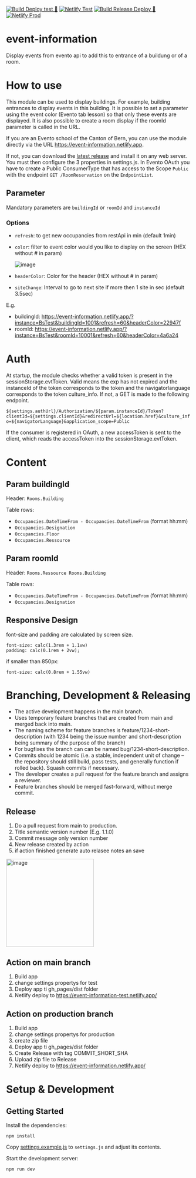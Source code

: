 [![Build Deploy test 🚀](https://github.com/bkd-mba-fbi/event-information/actions/workflows/BuildDeployTest.yml/badge.svg?branch=main)](https://github.com/bkd-mba-fbi/event-information/actions/workflows/BuildDeployTest.yml)
[![Netlify Test](https://api.netlify.com/api/v1/badges/02dcaf07-53c9-4b09-80b1-e7bcc0b8b330/deploy-status)](https://app.netlify.com/sites/event-information-test/deploys)
[![Build Release Deploy 🚀](https://github.com/bkd-mba-fbi/event-information/actions/workflows/buildReleaseDeploy.yml/badge.svg)](https://github.com/bkd-mba-fbi/event-information/actions/workflows/buildReleaseDeploy.yml)
[![Netlify Prod](https://api.netlify.com/api/v1/badges/1f04134a-e9eb-49ba-9aa4-c00d262e35a0/deploy-status)](https://app.netlify.com/sites/event-information/deploys)
# event-information
Display events from evento api to add this to entrance of a buildung or of a room.

# How to use

This module can be used to display buildings. For example, building entrances to display events in this building. It is possible to set a parameter using the event color (Evento tab lesson) so that only these events are displayed. It is also possible to create a room display if the roomId parameter is called in the URL.

If you are an Evento school of the Canton of Bern, you can use the module directly via the URL https://event-information.netlify.app. 

If not, you can download the [latest release](https://github.com/bkd-mba-fbi/event-information/releases) and install it on any web server. You must then configure the 3 properties in settings.js. In Evento OAuth you have to create a Public ConsumerType that has access to the Scope `Public` with the endpoint `GET /RoomReservation` on the `EndpointList`.

## Parameter

Mandatory parameters are `buildingId` or `roomId` and `instanceId`

### Options
- `refresh`: to get new occupancies from restApi in min (default 1min)
- `color`: filter to event color would you like to display on the screen (HEX without # in param) 

  ![image](https://github.com/bkd-mba-fbi/event-information/assets/41326409/6a88823c-82b8-4f0a-9c15-8813d5e6bfb1)
- `headerColor`: Color for the header (HEX without # in param) 
- `siteChange`: Interval to go to next site if more then 1 site in sec (default 3.5sec)

E.g.
- buildingId: https://event-information.netlify.app/?instance=BsTest&buildingId=1001&refresh=60&headerColor=22947f
- roomId: https://event-information.netlify.app/?instance=BsTest&roomId=10001&refresh=60&headerColor=4a6a24

# Auth

At startup, the module checks whether a valid token is present in the sessionStorage.evtToken. Valid means the exp has not expired and the instanceId of the token corresponds to the token and the navigatorlanguage corresponds to the token culture_info. If not, a GET is made to the following endpoint.

`${settings.authUrl}/Authorization/${param.instanceId}/Token?clientId=${settings.clientId}&redirectUrl=${location.href}&culture_info=${navigatorLanguage}&application_scope=Public`

If the consumer is registered in OAuth, a new accessToken is sent to the client, which reads the accessToken into the sessionStorage.evtToken.

# Content

## Param buildingId

Header: `Rooms.Building`

Table rows:
- `Occupancies.DateTimeFrom - Occupancies.DateTimeFrom` (format hh:mm)
- `Occupancies.Designation`
- `Occupancies.Floor`
- `Occupancies.Ressource`

## Param roomId

Header: `Rooms.Ressource Rooms.Building`

Table rows:
- `Occupancies.DateTimeFrom - Occupancies.DateTimeFrom` (format hh:mm)
- `Occupancies.Designation`

## Responsive Design

font-size and padding are calculated by screen size.
```
font-size: calc(1.3rem + 1.1vw)
padding: calc(0.1rem + 2vw);
```
if smaller than 850px: 
```
font-size: calc(0.8rem + 1.55vw)
```

# Branching, Development & Releasing

- The active development happens in the main branch.
- Uses temporary feature branches that are created from main and merged back into main.
- The naming scheme for feature branches is feature/1234-short-description (with 1234 being the issue number and short-description being summary of the purpose of the branch)
- For bugfixes the branch can can be named bug/1234-short-description.
- Commits should be atomic (i.e. a stable, independent unit of change – the repository should still build, pass tests, and generally function if rolled back). Squash commits if necessary.
- The developer creates a pull request for the feature branch and assigns a reviewer.
- Feature branches should be merged fast-forward, without merge commit.

## Release

1. Do a pull request from main to production.
2. Title semantic version number (E.g. 1.1.0)
3. Commit message only version number
4. New release created by action
5. if action finished generate auto relasee notes an save
<img width="239" alt="image" src="https://github.com/bkd-mba-fbi/event-information/assets/41326409/e47331ce-3065-498b-b1b6-f841d86b8500">

## Action on main branch

1. Build app 
2. change settings propertys for test
3. Deploy app ti gh_pages/dist folder
4. Netlify deploy to https://event-information-test.netlify.app/

## Action on production branch

1. Build app 
2. change settings propertys for production
3. create zip file
4. Deploy app ti gh_pages/dist folder 
5. Create Release with tag COMMIT_SHORT_SHA 
6. Upload zip file to Release
7. Netlify deploy to https://event-information.netlify.app/

# Setup & Development

## Getting Started

Install the dependencies:

```
npm install
```

Copy [settings.example.js](settings.example.js) to `settings.js` and adjust its contents.

Start the development server:

```
npm run dev
```
